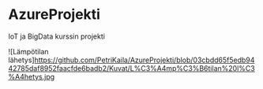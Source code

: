 # AzureProjekti
IoT ja BigData kurssin projekti

![Lämpötilan lähetys]https://github.com/PetriKaila/AzureProjekti/blob/03cbdd65f5edb9442785daf8952faacfde6badb2/Kuvat/L%C3%A4mp%C3%B6tilan%20l%C3%A4hetys.jpg
